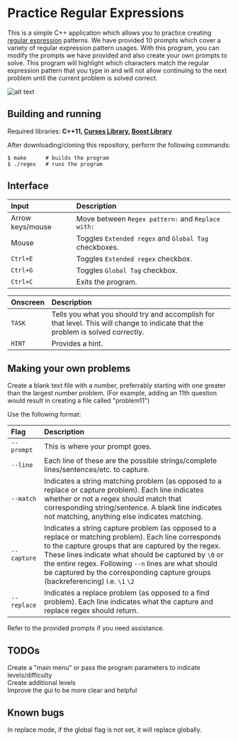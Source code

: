 Practice Regular Expressions
============

This is a simple C++ application which allows you to practice creating [regular expression](http://en.wikipedia.org/wiki/Regular_expression) patterns. We have provided 10 prompts which cover a variety of regular expression pattern usages. With this program, you can modify the prompts we have provided and also create your own prompts to solve. This program will highlight which characters match the regular expression pattern that you type in and will not allow continuing to the next problem until the current problem is solved correct.

![alt text](http://i.imgur.com/qZTMalh.gif "gif demo")

Building and running
---
Required libraries: **C++11, [Curses Library](http://en.wikipedia.org/wiki/Curses_%28programming_library%29), [Boost Library](http://www.boost.org/)**

After downloading/cloning this repository, perform the following commands:
```
$ make      # builds the program
$ ./regex   # runs the program
```

Interface
---
| Input | Description |
|:-----|:-----|
| Arrow keys/mouse | Move between `Regex pattern:` and `Replace with:`|
| Mouse | Toggles `Extended regex` and `Global Tag` checkboxes. |
| `Ctrl+E` | Toggles `Extended regex` checkbox. |
| `Ctrl+G` | Toggles `Global Tag` checkbox. |
| `Ctrl+C` | Exits the program. |

| Onscreen | Description |
|:------|:-----|
| `TASK` | Tells you what you should try and accomplish for that level. This will change to indicate that the problem is solved correctly.|
| `HINT` | Provides a hint. |

Making your own problems
---
Create a blank text file with a number, preferrably starting with one greater than the largest number problem. (For example, adding an 11th question would result in creating a file called "problem11")

Use the following format:

| Flag | Description |
|:--------------|:---------------|
|`--prompt` | This is where your prompt goes.|
|`--line`| Each line of these are the possible strings/complete lines/sentences/etc. to capture.|
|`--match`| Indicates a string matching problem (as opposed to a replace or capture problem). Each line indicates whether or not a regex should match that corresponding string/sentence. A blank line indicates not matching, anything else indicates matching.|
|`--capture`| Indicates a string capture problem (as opposed to a replace or matching problem). Each line corresponds to the capture groups that are captured by the regex. These lines indicate what should be captured by `\0` or the entire regex. Following `--n` lines are what should be captured by the corresponding capture groups (backreferencing) i.e. `\1` `\2`|
|`--replace`| Indicates a replace problem (as opposed to a find problem). Each line indicates what the capture and replace regex should return.|

Refer to the provided prompts if you need assistance.

TODOs
---
Create a "main menu" or pass the program parameters to indicate levels/difficulty    
Create additional levels    
Improve the gui to be more clear and helpful    

Known bugs
---
In replace mode, if the global flag is not set, it will replace globally.
